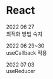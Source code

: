 # React                                                                                                                       
2022 06 27              
최적화 방법 숙지                 
         
2022 06 29~30                        
useCallback 적용
         
2022 07 03                                                     
useReducer 
